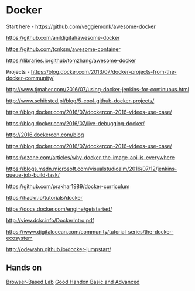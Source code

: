 # Docker

Start here - https://github.com/veggiemonk/awesome-docker

https://github.com/anildigital/awesome-docker

https://github.com/tcnksm/awesome-container

https://libraries.io/github/tomzhang/awesome-docker

Projects - https://blog.docker.com/2013/07/docker-projects-from-the-docker-community/

http://www.tjmaher.com/2016/07/using-docker-jenkins-for-continuous.html

http://www.schibsted.pl/blog/5-cool-github-docker-projects/

https://blog.docker.com/2016/07/dockercon-2016-videos-use-case/

https://blog.docker.com/2016/07/live-debugging-docker/

http://2016.dockercon.com/blog

https://blog.docker.com/2016/07/dockercon-2016-videos-use-case/

https://dzone.com/articles/why-docker-the-image-api-is-everywhere

https://blogs.msdn.microsoft.com/visualstudioalm/2016/07/12/jenkins-queue-job-build-task/


https://github.com/prakhar1989/docker-curriculum

https://hackr.io/tutorials/docker


https://docs.docker.com/engine/getstarted/

http://view.dckr.info/DockerIntro.pdf


https://www.digitalocean.com/community/tutorial_series/the-docker-ecosystem


http://odewahn.github.io/docker-jumpstart/


## Hands on
[Browser-Based Lab](https://www.katacoda.com/courses/docker)
[Good Handon Basic and Advanced](http://view.dckr.info/)
